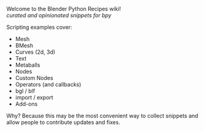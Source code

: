 Welcome to the Blender Python Recipes wiki!  
_curated and opinionated snippets for bpy_

Scripting examples cover: 
- Mesh
- BMesh
- Curves (2d, 3d)
- Text
- Metaballs
- Nodes
- Custom Nodes
- Operators (and callbacks)
- bgl / blf
- import / export  
- Add-ons  

Why? Because this may be the most convenient way to collect snippets and allow people to contribute updates and fixes.

